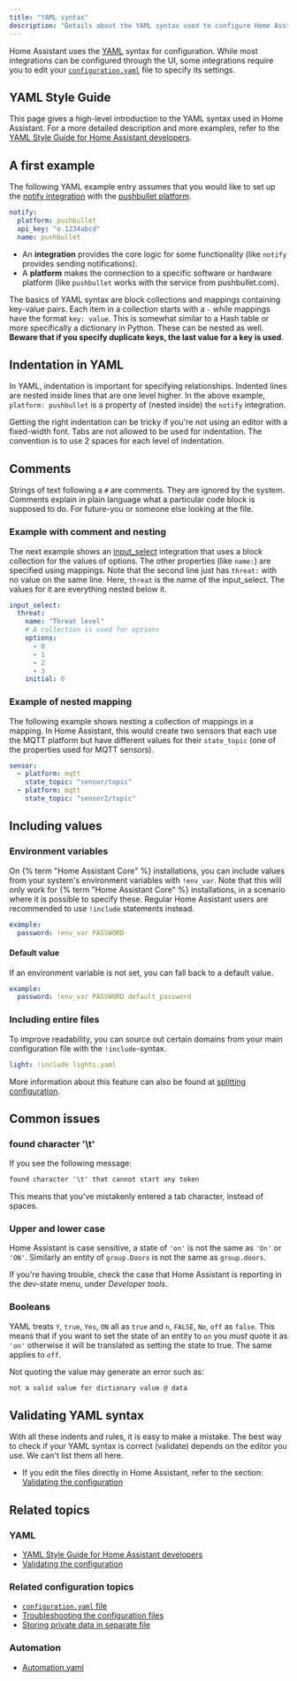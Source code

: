 ```yaml
---
title: "YAML syntax"
description: "Details about the YAML syntax used to configure Home Assistant."
---
```


Home Assistant uses the [YAML](https://yaml.org/) syntax for configuration. While most integrations can be configured through the UI, some integrations require you to edit your [`configuration.yaml`](/docs/configuration/) file to specify its settings.

## YAML Style Guide

This page gives a high-level introduction to the YAML syntax used in Home Assistant. For a more detailed description and more examples, refer to the [YAML Style Guide for Home Assistant developers](https://developers.home-assistant.io/docs/documenting/yaml-style-guide/).

## A first example

The following YAML example entry assumes that you would like to set up the [notify integration](/integrations/notify) with the [pushbullet platform](/integrations/pushbullet).

```yaml
notify:
  platform: pushbullet
  api_key: "o.1234abcd"
  name: pushbullet
```

- An **integration** provides the core logic for some functionality (like `notify` provides sending notifications).
- A **platform** makes the connection to a specific software or hardware platform (like `pushbullet` works with the service from pushbullet.com).

The basics of YAML syntax are block collections and mappings containing key-value pairs. Each item in a collection starts with a `-` while mappings have the format `key: value`. This is somewhat similar to a Hash table or more specifically a dictionary in Python. These can be nested as well. **Beware that if you specify duplicate keys, the last value for a key is used**.

## Indentation in YAML

In YAML, indentation is important for specifying relationships. Indented lines are nested inside lines that are one level higher. In the above example, `platform: pushbullet` is a property of (nested inside) the `notify` integration.

Getting the right indentation can be tricky if you're not using an editor with a fixed-width font. Tabs are not allowed to be used for indentation. The convention is to use 2 spaces for each level of indentation.

## Comments

Strings of text following a `#` are comments. They are ignored by the system. Comments explain in plain language what a particular code block is supposed to do. For future-you or someone else looking at the file.

### Example with comment and nesting

The next example shows an [input_select](/integrations/input_select) integration that uses a block collection for the values of options.
The other properties (like `name:`) are specified using mappings. Note that the second line just has `threat:` with no value on the same line. Here, `threat` is the name of the input_select. The values for it are everything nested below it.

```yaml
input_select:
  threat:
    name: "Threat level"
    # A collection is used for options
    options:
      - 0
      - 1
      - 2
      - 3
    initial: 0
```

### Example of nested mapping

The following example shows nesting a collection of mappings in a mapping. In Home Assistant, this would create two sensors that each use the MQTT platform but have different values for their `state_topic` (one of the properties used for MQTT sensors).

```yaml
sensor:
  - platform: mqtt
    state_topic: "sensor/topic"
  - platform: mqtt
    state_topic: "sensor2/topic"
```

## Including values

### Environment variables

On {% term "Home Assistant Core" %}  installations, you can include values from your system's environment variables with `!env_var`.
Note that this will only work for {% term "Home Assistant Core" %}  installations, in a scenario where it is possible to specify these.
Regular Home Assistant users are recommended to use `!include` statements instead.

```yaml
example:
  password: !env_var PASSWORD
```

#### Default value

If an environment variable is not set, you can fall back to a default value.

```yaml
example:
  password: !env_var PASSWORD default_password
```

### Including entire files

To improve readability, you can source out certain domains from your main configuration file with the `!include`-syntax.

```yaml
light: !include lights.yaml
```

More information about this feature can also be found at [splitting configuration](/docs/configuration/splitting_configuration/).

## Common issues

### found character '\t'

If you see the following message:

```txt
found character '\t' that cannot start any token
```

This means that you've mistakenly entered a tab character, instead of spaces.

### Upper and lower case

Home Assistant is case sensitive, a state of `'on'` is not the same as `'On'` or `'ON'`. Similarly an entity of `group.Doors` is not the same as `group.doors`.

If you're having trouble, check the case that Home Assistant is reporting in the dev-state menu, under *Developer tools*.

### Booleans

YAML treats `Y`, `true`, `Yes`, `ON` all as `true` and `n`, `FALSE`, `No`, `off` as `false`. This means that if you want to set the state of an entity to `on` you *must* quote it as `'on'` otherwise it will be translated as setting the state to true. The same applies to `off`.

Not quoting the value may generate an error such as:

```txt
not a valid value for dictionary value @ data
```

## Validating YAML syntax

With all these indents and rules, it is easy to make a mistake. The best way to check if your YAML syntax is correct (validate) depends on the editor you use. We can't list them all here.

- If you edit the files directly in Home Assistant, refer to the section: [Validating the configuration](/docs/configuration/#validating-the-configuration)

## Related topics

### YAML

- [YAML Style Guide for Home Assistant developers](https://developers.home-assistant.io/docs/documenting/yaml-style-guide/)
- [Validating the configuration](/docs/configuration/#validating-the-configuration)

### Related configuration topics

- [`configuration.yaml` file](/docs/configuration/)
- [Troubleshooting the configuration files](/docs/configuration/troubleshooting/)
- [Storing private data in separate file](/docs/configuration/secrets/)

### Automation

- [Automation.yaml](/docs/automation/yaml/)